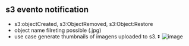 ## s3 evento notification
- s3:objectCreated, s3:ObjectRemoved, s3:Object:Restore
- object name filreting possible (.jpg)
- use case generate thumbnails of imagens uploaded to s3. ⏬
![image](https://github.com/user-attachments/assets/aca21221-1792-41a7-8c0e-39a3ec2b31f1)
